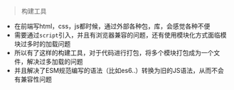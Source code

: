 >构建工具
* 在前端写html，css，js都时候，通过外部各种包，库，会感觉各种不便
* 需要通过`script`引入，并且有浏览器兼容的问题，还有使用模块化方式面临模块过多时的加载问题
* 所以有了这样的构建工具，对于代码进行打包，将多个模块打包成为一个文件，解决过多加载的问题
* 并且解决了ESM规范编写的语法（比如es6..）转换为旧的JS语法，从而不会有兼容性问题